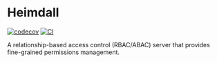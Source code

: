 # Heimdall
[![codecov](https://codecov.io/gh/Revanthshalon/heimdall/graph/badge.svg?token=B9yCBaIwkS)](https://codecov.io/gh/Revanthshalon/heimdall) [![CI](https://github.com/Revanthshalon/heimdall/actions/workflows/CI.yml/badge.svg)](https://github.com/Revanthshalon/heimdall/actions/workflows/CI.yml) 

A relationship-based access control (RBAC/ABAC) server that provides fine-grained permissions management.
